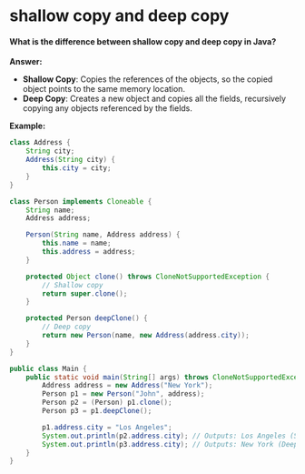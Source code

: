 # shallow copy and deep copy

#### What is the difference between shallow copy and deep copy in Java?

**Answer:**

* **Shallow Copy**: Copies the references of the objects, so the copied object points to the same memory location.
* **Deep Copy**: Creates a new object and copies all the fields, recursively copying any objects referenced by the fields.

**Example:**

```java
class Address {
    String city;
    Address(String city) {
        this.city = city;
    }
}

class Person implements Cloneable {
    String name;
    Address address;

    Person(String name, Address address) {
        this.name = name;
        this.address = address;
    }

    protected Object clone() throws CloneNotSupportedException {
        // Shallow copy
        return super.clone();
    }

    protected Person deepClone() {
        // Deep copy
        return new Person(name, new Address(address.city));
    }
}

public class Main {
    public static void main(String[] args) throws CloneNotSupportedException {
        Address address = new Address("New York");
        Person p1 = new Person("John", address);
        Person p2 = (Person) p1.clone();
        Person p3 = p1.deepClone();

        p1.address.city = "Los Angeles";
        System.out.println(p2.address.city); // Outputs: Los Angeles (Shallow copy)
        System.out.println(p3.address.city); // Outputs: New York (Deep copy)
    }
}
```
